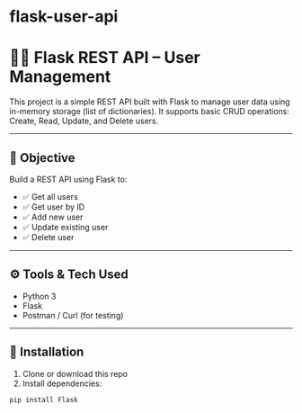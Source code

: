 # flask-user-api
# 🧑‍💻 Flask REST API – User Management

This project is a simple REST API built with Flask to manage user data using in-memory storage (list of dictionaries). It supports basic CRUD operations: Create, Read, Update, and Delete users.

---

## 🎯 Objective
Build a REST API using Flask to:
- ✅ Get all users
- ✅ Get user by ID
- ✅ Add new user
- ✅ Update existing user
- ✅ Delete user

---

## ⚙️ Tools & Tech Used
- Python 3
- Flask
- Postman / Curl (for testing)

---

## 🔧 Installation

1. Clone or download this repo
2. Install dependencies:
```bash
pip install Flask
